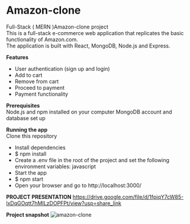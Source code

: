 
# Amazon-clone
Full-Stack ( MERN )Amazon-clone project<br>
This is a full-stack e-commerce web application that replicates the basic functionality of Amazon.com.<br>
The application is built with React, MongoDB, Node.js and Express.

**Features**
- User authentication (sign up and login)
- Add to cart
- Remove from cart
- Proceed to payment
- Payment functionality

**Prerequisites**<br>
Node.js and npm installed on your computer
MongoDB account and database set up

**Running the app**<br>
Clone this repository
- Install dependencies
- $ npm install
- Create a .env file in the root of the project and set the following environment variables:
 javascript
- Start the app
- $ npm start
- Open your browser and go to http://localhost:3000/


**PROJECT PRESENTATION** 
https://drive.google.com/file/d/1fpiqY7cW85-lxDqGOqtt7hMILzDOPFPt/view?usp=share_link


**Project snapshot**
![amazon-clone](https://user-images.githubusercontent.com/112555787/222968774-87bcfdf1-c6e5-47cf-aeec-beefd17d87e4.png)




